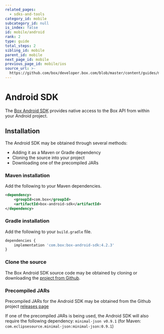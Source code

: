 ```yaml
---
related_pages:
  - sdks-and-tools
category_id: mobile
subcategory_id: null
is_index: false
id: mobile/android
rank: 2
type: guide
total_steps: 2
sibling_id: mobile
parent_id: mobile
next_page_id: mobile
previous_page_id: mobile/ios
source_url: >-
  https://github.com/box/developer.box.com/blob/master/content/guides/mobile/2-android.md
---
```


# Android SDK

The [Box Android SDK][android-sdk] provides native access to the Box API from
within your Android project.

[android-sdk]: https://github.com/box/box-android-sdk

## Installation

The Android SDK may be obtained through several methods:

* Adding it as a Maven or Gradle dependency
* Cloning the source into your project
* Downloading one of the precompiled JARs

### Maven installation

Add the following to your Maven dependencies.

```xml
<dependency>
    <groupId>com.box</groupId>
    <artifactId>box-android-sdk</artifactId>
</dependency>
```

### Gradle installation

Add the following to your `build.gradle` file.

```js
dependencies {
    implementation 'com.box:box-android-sdk:4.2.3'
}
```

### Clone the source

The Box Android SDK source code may be obtained by cloning or downloading the
[project from Github][android-sdk-github].

### Precompiled JARs

Precompiled JARs for the Android SDK may be obtained from the Github project
[releases page][android-sdk-github-releases]

<Message warning>

If one of the precompiled JARs is being used, the Android SDK will also
require the following dependency: `minimal-json v0.9.1` (for Maven:
`com.eclipsesource.minimal-json:minimal-json:0.9.1`)

</Message>

[android-sdk-github]: https://github.com/box/box-android-sdk/tree/master/box-content-sdk
[android-sdk-github-releases]: https://github.com/box/box-android-sdk/releases
